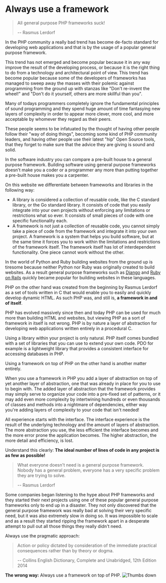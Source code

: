 # Always use a framework #

> All general purpose PHP frameworks suck!
>
> -- Rasmus Lerdorf

In the PHP community a really bad trend has become de-facto standard for developing web applications and that is by the usage of a popular general purpose framework.

This trend has not emerged and become popular because it in any way improve the result of the developing process, or because it is the right thing to do from a technology and architectural point of view. This trend has become popular because some of the developers of frameworks has managed to sweep away the masses with their polemic against programming from the ground up with stanzas like "Don't re-invent the wheel!" and "Don't do it yourself, others are more skillful than you".

Many of todays programmers completely ignore the fundamental principles of sound programming and they spend huge amount of time fantasying new layers of complexity in order to appear more clever, more cool, and more acceptable by whomever they regard as their peers.

These people seems to be infatuated by the thought of having other people follow their "way of doing things", becoming some kind of PHP community leaders, and having other people use their latest "hip" Open Source tools, that they forget to make sure that the advice they are giving is sound and solid.

In the software industry you can compare a pre-built house to a general purpose framework. Building software using general purpose frameworks doesn't make you a coder or a programmer any more than putting together a pre-built house makes you a carpenter.

On this website we differentiate between frameworks and libraries in the following way:

 * A library is considered a collection of reusable code, like the C standard library, or the Go standard library. It consists of code that you easily integrate into your own projects without enforcing any limitations or restrictions what so ever. It consists of small pieces of code with one specific functionality each.
 * A framework is not just a collection of reusable code, you cannot simply take a piece of code from the framework and integrate it into your own project. A framework is a system that helps you build software, but at the same time it forces you to work within the limitations and restrictions of the framework itself. The framework itself has lot of interdependent functionality. One piece cannot work without the other.

In the world of Python and Ruby building websites from the ground up is tiresome because neither Python nor Ruby was originally created to build websites. As a result general purpose frameworks such as [Django](https://en.wikipedia.org/wiki/Django_%28web_framework%29) and [Ruby on Rails](https://en.wikipedia.org/wiki/Ruby_on_Rails) quickly became popular for building websites in these languages.

PHP on the other hand was created from the beginning by Rasmus Lerdorf as a set of tools written in C that would enable you to easily and quickly develop dynamic HTML. As such PHP was, and still is, **a framework in and of itself**.

PHP has evolved massively since then and today PHP can be used for much more than building HTML and websites, but viewing PHP as a sort of framework in itself is not wrong. PHP is by nature a layer of abstraction for developing web applications written entirely in a procedural C.

Using a library within your project is only natural. PHP itself comes bundled with a set of libraries that you can use to extend your own code. PDO for example is a lightweight library that provides a consistent interface for accessing databases in PHP.

Using a framework on top of PHP on the other hand is another matter entirely.

When you use a framework in PHP you add a layer of abstraction on top of yet another layer of abstraction, one that was already in place for you to use to begin with. The added layer of abstraction that the framework provides may simply serve to organize your code into a pre-fixed set of patterns, or it may add even more complexity by intertwining hundreds or even thousands of classes and methods into a nightmare of dependencies, either way you're adding layers of complexity to your code that isn't needed!

All experience starts with the interface. The interface experience is the result of the underlying technology and the amount of layers of abstraction. The more abstraction you use, the less efficient the interface becomes and the more error prone the application becomes. The higher abstraction, the more detail and efficiency, is lost.

Understand this clearly: **The ideal number of lines of code in any project is as few as possible!**

> What everyone doesn't need is a general purpose framework. Nobody has a general problem, everyone has a very specific problem they are trying to solve.
>
> -- Rasmus Lerdorf

Some companies began listening to the hype about PHP frameworks and they started their next projects using one of these popular general purpose frameworks only to end up in a disaster. They not only discovered that the general purpose framework was really bad at solving their very specific need, but it was also extremely slow in doing so. It was impossible to scale and as a result they started ripping the framework apart in a desperate attempt to pull out all those things they really didn't need.

Always use the pragmatic approach:

> Action or policy dictated by consideration of the immediate practical consequences rather than by theory or dogma.
>
> -- Collins English Dictionary, Complete and Unabridged, 12th Edition 2014

**The wrong way:** Always use a framework on top of PHP. ![Thumbs down](img/thumbs-down.png)
